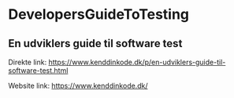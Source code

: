 # DevelopersGuideToTesting

## En udviklers guide til software test
Direkte link:
https://www.kenddinkode.dk/p/en-udviklers-guide-til-software-test.html

Website link:
https://www.kenddinkode.dk/
